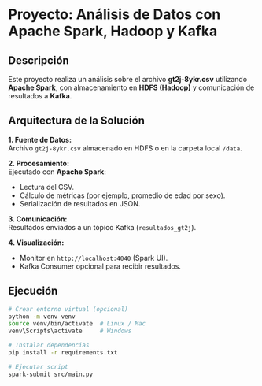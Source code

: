# Proyecto: Análisis de Datos con Apache Spark, Hadoop y Kafka

## Descripción
Este proyecto realiza un análisis sobre el archivo **gt2j-8ykr.csv** utilizando **Apache Spark**, con almacenamiento en **HDFS (Hadoop)** y comunicación de resultados a **Kafka**.

## Arquitectura de la Solución

**1. Fuente de Datos:**  
Archivo `gt2j-8ykr.csv` almacenado en HDFS o en la carpeta local `/data`.

**2. Procesamiento:**  
Ejecutado con **Apache Spark**:
- Lectura del CSV.
- Cálculo de métricas (por ejemplo, promedio de edad por sexo).
- Serialización de resultados en JSON.

**3. Comunicación:**  
Resultados enviados a un tópico Kafka (`resultados_gt2j`).

**4. Visualización:**  
- Monitor en `http://localhost:4040` (Spark UI).
- Kafka Consumer opcional para recibir resultados.

## Ejecución

```bash
# Crear entorno virtual (opcional)
python -m venv venv
source venv/bin/activate  # Linux / Mac
venv\Scripts\activate     # Windows

# Instalar dependencias
pip install -r requirements.txt

# Ejecutar script
spark-submit src/main.py
